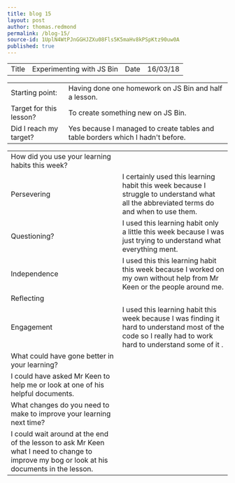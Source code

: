 ```yaml
---
title: blog 15
layout: post
author: thomas.redmond
permalink: /blog-15/
source-id: 1UplN4WtPJnGGHJZXu08Fls5K5maHv8kPSpKtz90uw0A
published: true
---
```

<table>
  <tr>
    <td>Title</td>
    <td>Experimenting with JS Bin</td>
    <td>Date</td>
    <td>16/03/18</td>
  </tr>
</table>


<table>
  <tr>
    <td>Starting point:</td>
    <td>Having done one homework on JS Bin and half a lesson.</td>
  </tr>
  <tr>
    <td>Target for this lesson?</td>
    <td>To create something new on JS Bin. </td>
  </tr>
  <tr>
    <td>Did I reach my target? </td>
    <td>Yes because I managed to create tables and table borders which I hadn't before.</td>
  </tr>
</table>


<table>
  <tr>
    <td>How did you use your learning habits this week?</td>
    <td></td>
  </tr>
  <tr>
    <td>Persevering</td>
    <td>I certainly used this learning habit this week because I struggle to understand what all the abbreviated terms do and when to use them. </td>
  </tr>
  <tr>
    <td>Questioning?</td>
    <td>I used this learning habit only a little this week because I was just trying to understand what everything ment.</td>
  </tr>
  <tr>
    <td>Independence</td>
    <td>I used this this learning habit this week because I worked on my own without help from Mr Keen or the people around me.</td>
  </tr>
  <tr>
    <td>Reflecting</td>
    <td></td>
  </tr>
  <tr>
    <td>Engagement</td>
    <td>I used this learning habit this week because I was finding it hard to understand most of the code so I really had to work hard to understand some of it .</td>
  </tr>
  <tr>
    <td>What could have gone better in your learning?</td>
    <td></td>
  </tr>
  <tr>
    <td>I could have asked Mr Keen to help me or look at one of his helpful documents. </td>
    <td></td>
  </tr>
  <tr>
    <td>What changes do you need to make to improve your learning next time?</td>
    <td></td>
  </tr>
  <tr>
    <td>I could wait around at the end of the lesson to ask Mr Keen what I need to change to improve my bog or look at his documents in the lesson.</td>
    <td></td>
  </tr>
</table>


